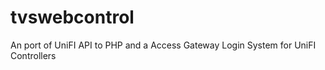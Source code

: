 tvswebcontrol
=============

An port of UniFI API to PHP and a Access Gateway Login System for UniFI Controllers

